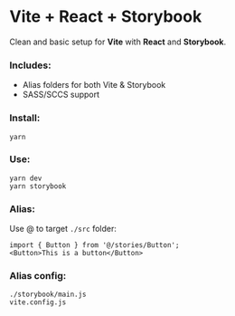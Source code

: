 # Vite + React + Storybook
Clean and basic setup for **Vite** with **React** and **Storybook**.   

### Includes:
- Alias folders for both Vite & Storybook
- SASS/SCCS support

### Install:  
`yarn`

### Use:
`yarn dev`  
`yarn storybook`

### Alias:
Use @ to target `./src` folder:
```
import { Button } from '@/stories/Button';
<Button>This is a button</Button>
```
### Alias config:
`./storybook/main.js`  
`vite.config.js`
